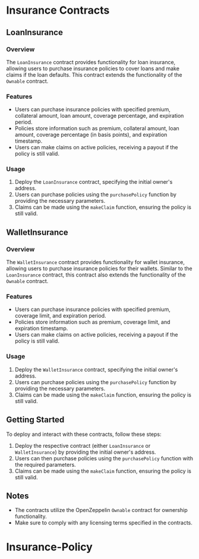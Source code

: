 
# Insurance Contracts

## LoanInsurance

### Overview

The `LoanInsurance` contract provides functionality for loan insurance, allowing users to purchase insurance policies to cover loans and make claims if the loan defaults. This contract extends the functionality of the `Ownable` contract.

### Features

-   Users can purchase insurance policies with specified premium, collateral amount, loan amount, coverage percentage, and expiration period.
-   Policies store information such as premium, collateral amount, loan amount, coverage percentage (in basis points), and expiration timestamp.
-   Users can make claims on active policies, receiving a payout if the policy is still valid.

### Usage

1.  Deploy the `LoanInsurance` contract, specifying the initial owner's address.
2.  Users can purchase policies using the `purchasePolicy` function by providing the necessary parameters.
3.  Claims can be made using the `makeClaim` function, ensuring the policy is still valid.

## WalletInsurance

### Overview

The `WalletInsurance` contract provides functionality for wallet insurance, allowing users to purchase insurance policies for their wallets. Similar to the `LoanInsurance` contract, this contract also extends the functionality of the `Ownable` contract.

### Features

-   Users can purchase insurance policies with specified premium, coverage limit, and expiration period.
-   Policies store information such as premium, coverage limit, and expiration timestamp.
-   Users can make claims on active policies, receiving a payout if the policy is still valid.

### Usage

1.  Deploy the `WalletInsurance` contract, specifying the initial owner's address.
2.  Users can purchase policies using the `purchasePolicy` function by providing the necessary parameters.
3.  Claims can be made using the `makeClaim` function, ensuring the policy is still valid.

## Getting Started

To deploy and interact with these contracts, follow these steps:

1.  Deploy the respective contract (either `LoanInsurance` or `WalletInsurance`) by providing the initial owner's address.
2.  Users can then purchase policies using the `purchasePolicy` function with the required parameters.
3.  Claims can be made using the `makeClaim` function, ensuring the policy is still valid.

## Notes

-   The contracts utilize the OpenZeppelin `Ownable` contract for ownership functionality.
-   Make sure to comply with any licensing terms specified in the contracts.
# Insurance-Policy

